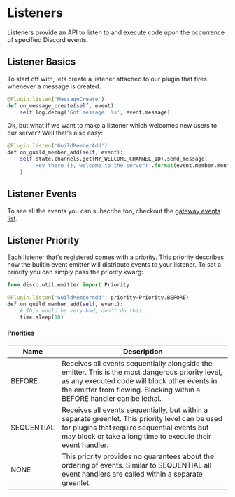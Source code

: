 # Listeners

Listeners provide an API to listen to and execute code upon the occurrence of specified Discord events.

## Listener Basics

To start off with, lets create a listener attached to our plugin that fires whenever a message is created.

```py
@Plugin.listen('MessageCreate')
def on_message_create(self, event):
    self.log.debug('Got message: %s', event.message)
```

Ok, but what if we want to make a listener which welcomes new users to our server? Well that's also easy:

```py
@Plugin.listen('GuildMemberAdd')
def on_guild_member_add(self, event):
    self.state.channels.get(MY_WELCOME_CHANNEL_ID).send_message(
        'Hey there {}, welcome to the server!'.format(event.member.mention)
    )
```

## Listener Events

To see all the events you can subscribe too, checkout the [gateway events list](https://b1naryth1ef.github.io/disco/api/disco_gateway_events.html).

## Listener Priority

Each listener that's registered comes with a priority. This priority describes how the builtin event emitter will distribute events to your listener. To set a priority you can simply pass the priority kwarg:

```py
from disco.util.emitter import Priority

@Plugin.listen('GuildMemberAdd', priority=Priority.BEFORE)
def on_guild_member_add(self, event):
    # This would be very bad, don't do this...
    time.sleep(10)
```

#### Priorities

| Name | Description |
|------|-------------|
| BEFORE | Receives all events sequentially alongside the emitter. This is the most dangerous priority level, as any executed code will block other events in the emitter from flowing. Blocking within a BEFORE handler can be lethal. |
| SEQUENTIAL | Receives all events sequentially, but within a separate greenlet. This priority level can be used for plugins that require sequential events but may block or take a long time to execute their event handler. |
| NONE | This priority provides no guarantees about the ordering of events. Similar to SEQUENTIAL all event handlers are called within a separate greenlet. |

